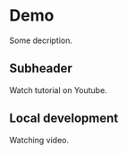 # Demo

Some decription.

## Subheader

Watch tutorial on Youtube.

## Local development

Watching video.
